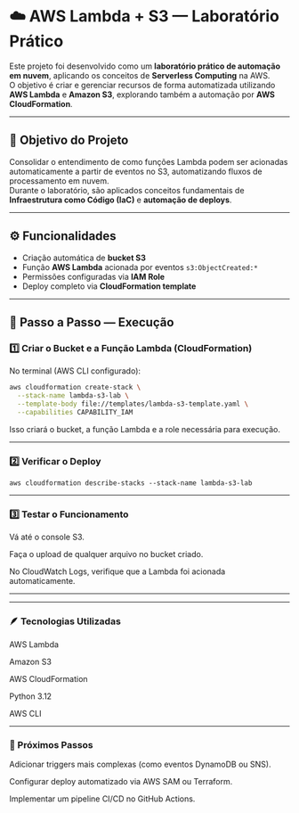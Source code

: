 # ☁️ AWS Lambda + S3 — Laboratório Prático

Este projeto foi desenvolvido como um **laboratório prático de automação em nuvem**, aplicando os conceitos de **Serverless Computing** na AWS.  
O objetivo é criar e gerenciar recursos de forma automatizada utilizando **AWS Lambda** e **Amazon S3**, explorando também a automação por **AWS CloudFormation**.

---

## 🎯 Objetivo do Projeto

Consolidar o entendimento de como funções Lambda podem ser acionadas automaticamente a partir de eventos no S3, automatizando fluxos de processamento em nuvem.  
Durante o laboratório, são aplicados conceitos fundamentais de **Infraestrutura como Código (IaC)** e **automação de deploys**.

---


## ⚙️ Funcionalidades

- Criação automática de **bucket S3**  
- Função **AWS Lambda** acionada por eventos `s3:ObjectCreated:*`  
- Permissões configuradas via **IAM Role**  
- Deploy completo via **CloudFormation template**  

---

## 🚀 Passo a Passo — Execução

### 1️⃣ Criar o Bucket e a Função Lambda (CloudFormation)
No terminal (AWS CLI configurado):

```bash
aws cloudformation create-stack \
  --stack-name lambda-s3-lab \
  --template-body file://templates/lambda-s3-template.yaml \
  --capabilities CAPABILITY_IAM
````
Isso criará o bucket, a função Lambda e a role necessária para execução.

---

### 2️⃣ Verificar o Deploy
```
aws cloudformation describe-stacks --stack-name lambda-s3-lab
```

---


### 3️⃣ Testar o Funcionamento

Vá até o console S3.

Faça o upload de qualquer arquivo no bucket criado.

No CloudWatch Logs, verifique que a Lambda foi acionada automaticamente.


---





---

### 🪶 Tecnologias Utilizadas

AWS Lambda

Amazon S3

AWS CloudFormation

Python 3.12

AWS CLI

---


### 🧩 Próximos Passos

Adicionar triggers mais complexas (como eventos DynamoDB ou SNS).

Configurar deploy automatizado via AWS SAM ou Terraform.

Implementar um pipeline CI/CD no GitHub Actions.






